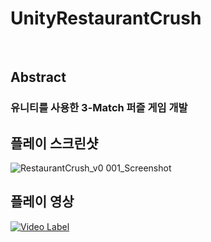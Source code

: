 # UnityRestaurantCrush

<br/>

## Abstract
### 유니티를 사용한 3-Match 퍼즐 게임 개발

## 플레이 스크린샷

![RestaurantCrush_v0 001_Screenshot](https://user-images.githubusercontent.com/30260233/156948895-1fc7f00e-436b-4ca5-b0e9-8064d5519478.PNG)


## 플레이 영상

[![Video Label](http://img.youtube.com/vi/dETpnpqn9uY/0.jpg)](https://www.youtube.com/watch?v=dETpnpqn9uY)



<br/>
